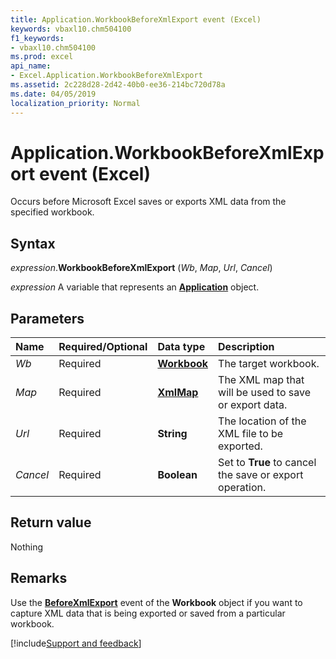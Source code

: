 ```yaml
---
title: Application.WorkbookBeforeXmlExport event (Excel)
keywords: vbaxl10.chm504100
f1_keywords:
- vbaxl10.chm504100
ms.prod: excel
api_name:
- Excel.Application.WorkbookBeforeXmlExport
ms.assetid: 2c228d28-2d42-40b0-ee36-214bc720d78a
ms.date: 04/05/2019
localization_priority: Normal
---
```



# Application.WorkbookBeforeXmlExport event (Excel)

Occurs before Microsoft Excel saves or exports XML data from the specified workbook.


## Syntax

_expression_.**WorkbookBeforeXmlExport** (_Wb_, _Map_, _Url_, _Cancel_)

_expression_ A variable that represents an **[Application](Excel.Application(object).md)** object.


## Parameters

|Name|Required/Optional|Data type|Description|
|:-----|:-----|:-----|:-----|
| _Wb_|Required| **[Workbook](Excel.Workbook.md)**|The target workbook.|
| _Map_|Required| **[XmlMap](Excel.XmlMap.md)**|The XML map that will be used to save or export data.|
| _Url_|Required| **String**|The location of the XML file to be exported.|
| _Cancel_|Required| **Boolean**|Set to **True** to cancel the save or export operation.|

## Return value

Nothing


## Remarks

Use the **[BeforeXmlExport](Excel.Workbook.BeforeXmlImport.md)** event of the **Workbook** object if you want to capture XML data that is being exported or saved from a particular workbook.




[!include[Support and feedback](~/includes/feedback-boilerplate.md)]